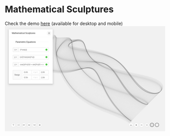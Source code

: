 # Mathematical Sculptures

Check the demo [here](https://imartinezl.github.io/mathematical-sculptures/) (available for desktop and mobile)
![](docs/screenshot.png)
